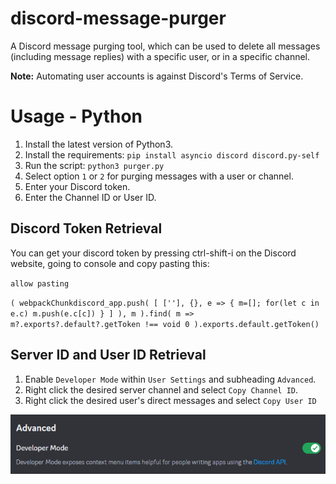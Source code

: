 # discord-message-purger
A Discord message purging tool, which can be used to delete all messages (including message replies) with a specific user, or in a specific channel.

**Note:** Automating user accounts is against Discord's Terms of Service. 

# Usage - Python 
1. Install the latest version of Python3.
2. Install the requirements: `pip install asyncio discord discord.py-self`
3. Run the script: `python3 purger.py`
4. Select option `1` or `2` for purging messages with a user or channel.
5. Enter your Discord token.
6. Enter the Channel ID or User ID.

## Discord Token Retrieval

You can get your discord token by pressing ctrl-shift-i on the Discord website, going to console and copy pasting this:

`allow pasting`

`(
    webpackChunkdiscord_app.push(
        [
            [''],
            {},
            e => {
                m=[];
                for(let c in e.c)
                    m.push(e.c[c])
            }
        ]
    ),
    m
).find(
    m => m?.exports?.default?.getToken !== void 0
).exports.default.getToken()`

## Server ID and User ID Retrieval
1. Enable `Developer Mode` within `User Settings` and subheading `Advanced`.
2. Right click the desired server channel and select `Copy Channel ID`.
3. Right click the desired user's direct messages and select `Copy User ID`

![](images/developer-mode-on.png)

